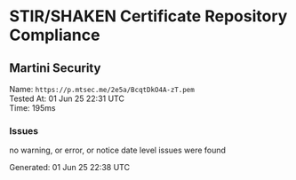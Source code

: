 # STIR/SHAKEN Certificate Repository Compliance

## Martini Security

Name: `https://p.mtsec.me/2e5a/BcqtDkO4A-zT.pem`\
Tested At: 01 Jun 25 22:31 UTC\
Time: 195ms

### Issues

no warning, or error, or notice date level issues were found

Generated: 01 Jun 25 22:38 UTC
